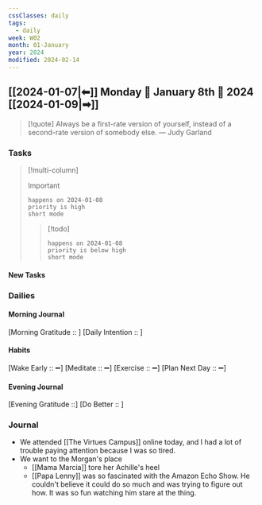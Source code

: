 ```yaml
---
cssClasses: daily
tags:
  - daily
week: W02
month: 01-January
year: 2024
modified: 2024-02-14
---
```


## [[2024-01-07|⬅]] Monday 🔹 January 8th 🔹 2024 [[2024-01-09|➡]]

> [!quote] Always be a first-rate version of yourself, instead of a second-rate version of somebody else.
> — Judy Garland

### Tasks

> [!multi-column]
> 
> > [!important]
> > ```tasks
> > happens on 2024-01-08
> > priority is high
> > short mode
> > ```
> 
> > [!todo]
> > ```tasks
> > happens on 2024-01-08
> > priority is below high
> > short mode
> > ```

#### New Tasks

###  Dailies

#### Morning Journal
[Morning Gratitude :: ]
[Daily Intention :: ]

#### Habits
[Wake Early :: ➖]
[Meditate :: ➖]
[Exercise :: ➖]
[Plan Next Day :: ➖]

#### Evening Journal
[Evening Gratitude ::]
[Do Better :: ]

### Journal

- We attended [[The Virtues Campus]] online today, and I had a lot of trouble paying attention because I was so tired.
- We want to the Morgan's place
	- [[Mama Marcia]] tore her Achille's heel
	- [[Papa Lenny]] was so fascinated with the Amazon Echo Show. He couldn't believe it could do so much and was trying to figure out how. It was so fun watching him stare at the thing.